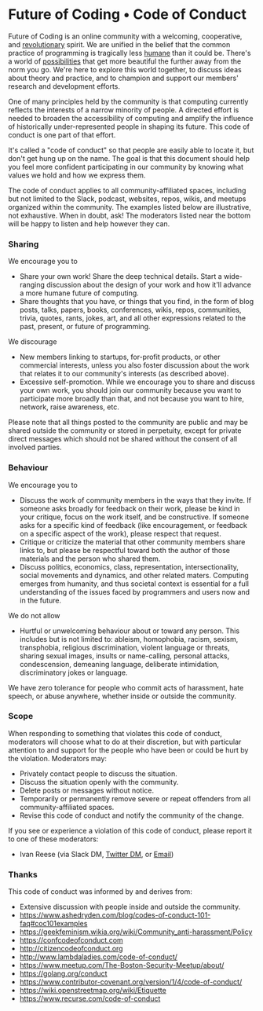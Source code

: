 # Future of Coding • Code of Conduct

Future of Coding is an online community with a welcoming, cooperative, and [revolutionary](https://en.wikipedia.org/wiki/Computer_Lib/Dream_Machines) spirit. We are unified in the belief that the common practice of programming is tragically less [humane](http://worrydream.com/#!/TheHumaneRepresentationOfThoughtTalk) than it could be. There's a world of [possibilities](https://dynamicland.org) that get more beautiful the further away from the norm you go. We're here to explore this world together, to discuss ideas about theory and practice, and to champion and support our members' research and development efforts.

One of many principles held by the community is that computing currently reflects the interests of a narrow minority of people. A directed effort is needed to broaden the accessibility of computing and amplify the influence of historically under-represented people in shaping its future. This code of conduct is one part of that effort.

It's called a "code of conduct" so that people are easily able to locate it, but don't get hung up on the name. The goal is that this document should help you feel more confident participating in our community by knowing what values we hold and how we express them.

The code of conduct applies to all community-affiliated spaces, including but not limited to the Slack, podcast, websites, repos, wikis, and meetups organized within the community. The examples listed below are illustrative, not exhaustive. When in doubt, ask! The moderators listed near the bottom will be happy to listen and help however they can.

### Sharing

We encourage you to
* Share your own work! Share the deep technical details. Start a wide-ranging discussion about the design of your work and how it'll advance a more humane future of computing.
* Share thoughts that you have, or things that you find, in the form of blog posts, talks, papers, books, conferences, wikis, repos, communities, trivia, quotes, rants, jokes, art, and all other expressions related to the past, present, or future of programming.

We discourage
* New members linking to startups, for-profit products, or other commercial interests, unless you also foster discussion about the work that relates it to our community's interests (as described above).
* Excessive self-promotion. While we encourage you to share and discuss your own work, you should join our community because you want to participate more broadly than that, and not because you want to hire, network, raise awareness, etc.

Please note that all things posted to the community are public and may be shared outside the community or stored in perpetuity, except for private direct messages which should not be shared without the consent of all involved parties.

### Behaviour

We encourage you to
* Discuss the work of community members in the ways that they invite. If someone asks broadly for feedback on their work, please be kind in your critique, focus on the work itself, and be constructive. If someone asks for a specific kind of feedback (like encouragement, or feedback on a specific aspect of the work), please respect that request.
* Critique or criticize the material that other community members share links to, but please be respectful toward both the author of those materials and the person who shared them.
* Discuss politics, economics, class, representation, intersectionality, social movements and dynamics, and other related maters. Computing emerges from humanity, and thus societal context is essential for a full understanding of the issues faced by programmers and users now and in the future.

We do not allow
* Hurtful or unwelcoming behaviour about or toward any person. This includes but is not limited to: ableism, homophobia, racism, sexism, transphobia, religious discrimination, violent language or threats, sharing sexual images, insults or name-calling, personal attacks, condescension, demeaning language, deliberate intimidation, discriminatory jokes or language.

We have zero tolerance for people who commit acts of harassment, hate speech, or abuse anywhere, whether inside or outside the community.

### Scope

When responding to something that violates this code of conduct, moderators will choose what to do at their discretion, but with particular attention to and support for the people who have been or could be hurt by the violation. Moderators may:

* Privately contact people to discuss the situation.
* Discuss the situation openly with the community.
* Delete posts or messages without notice.
* Temporarily or permanently remove severe or repeat offenders from all community-affiliated spaces.
* Revise this code of conduct and notify the community of the change.

If you see or experience a violation of this code of conduct, please report it to one of these moderators:

* Ivan Reese (via Slack DM, [Twitter DM](https://twitter.com/spiralganglion), or [Email](mailto:ivanreese@gmail.com))

### Thanks

This code of conduct was informed by and derives from:
* Extensive discussion with people inside and outside the community.
* https://www.ashedryden.com/blog/codes-of-conduct-101-faq#coc101examples
* https://geekfeminism.wikia.org/wiki/Community_anti-harassment/Policy
* https://confcodeofconduct.com
* http://citizencodeofconduct.org
* http://www.lambdaladies.com/code-of-conduct/
* https://www.meetup.com/The-Boston-Security-Meetup/about/
* https://golang.org/conduct
* https://www.contributor-covenant.org/version/1/4/code-of-conduct/
* https://wiki.openstreetmap.org/wiki/Etiquette
* https://www.recurse.com/code-of-conduct